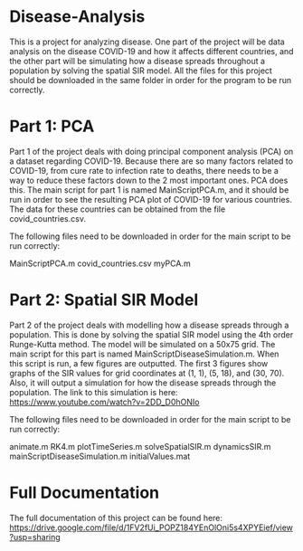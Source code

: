 # Disease-Analysis
This is a project for analyzing disease. One part of the project will be data analysis on the disease COVID-19 and how it affects different countries, and the other part will be simulating how a disease spreads throughout a population by solving the spatial SIR model. All the files for this project should be downloaded in the same folder in order for the program to be run correctly.

# Part 1: PCA
Part 1 of the project deals with doing principal component analysis (PCA) on a dataset regarding COVID-19. Because there are so many factors related to COVID-19, from cure rate to infection rate to deaths, there needs to be a way to reduce these factors down to the 2 most important ones. PCA does this. The main script for part 1 is named MainScriptPCA.m, and it should be run in order to see the resulting PCA plot of COVID-19 for various countries. The data for these countries can be obtained from the file covid_countries.csv. 

The following files need to be downloaded in order for the main script to be run correctly:

MainScriptPCA.m
covid_countries.csv
myPCA.m

# Part 2: Spatial SIR Model
Part 2 of the project deals with modelling how a disease spreads through a population. This is done by solving the spatial SIR model using the 4th order Runge-Kutta method. The model will be simulated on a 50x75 grid. The main script for this part is named MainScriptDiseaseSimulation.m. When this script is run, a few figures are outputted. The first 3 figures show graphs of the SIR values for grid coordinates at (1, 1), (5, 18), and (30, 70). Also, it will output a simulation for how the disease spreads through the population. The link to this simulation is here: https://www.youtube.com/watch?v=2DD_D0hONIo

The following files need to be downloaded in order for the main script to be run correctly:

animate.m
RK4.m
plotTimeSeries.m
solveSpatialSIR.m
dynamicsSIR.m
mainScriptDiseaseSimulation.m
initialValues.mat

# Full Documentation
The full documentation of this project can be found here: https://drive.google.com/file/d/1FV2fUi_POPZ184YEnOlOni5s4XPYEief/view?usp=sharing 

